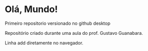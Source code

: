 # Olá, Mundo!
 Primeiro repositorio versionado no github desktop

 Repositório criado durante uma aula do prof. Gustavo Guanabara.

Linha add diretamente no navegador.
